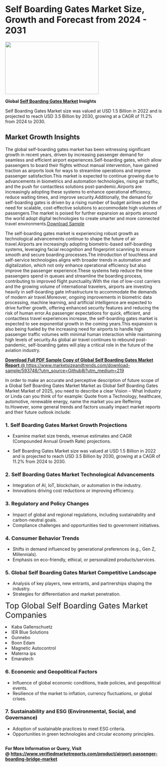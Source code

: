 <H1>Self Boarding Gates Market Size, Growth and Forecast from 2024 - 2031</H1><img class="aligncenter size-medium wp-image-584254" src="https://thirdeyenews.in/wp-content/uploads/2024/09/Global-Market-Research-300x168.jpeg" alt="" width="300" height="168" /><p><strong>Global&nbsp;<a href="https://www.marketsizeandtrends.com/download-sample/593748/?utm_source=Github8j?utm_medium=219">Self Boarding Gates Market</a> Insights</strong></p><p>Self Boarding Gates Market size was valued at USD 1.5 Billion in 2022 and is projected to reach USD 3.5 Billion by 2030, growing at a CAGR of 11.2% from 2024 to 2030.</p><p><h2>Market Growth Insights</h2> <p>The global self-boarding gates market has been witnessing significant growth in recent years, driven by increasing passenger demand for seamless and efficient airport experiences.Self-boarding gates, which allow passengers to board their flights without manual intervention, have gained traction as airports look for ways to streamline operations and improve passenger satisfaction.This market is expected to continue growing due to advancements in biometrics and automation technologies, rising air traffic, and the push for contactless solutions post-pandemic.Airports are increasingly adopting these systems to enhance operational efficiency, reduce waiting times, and improve security.Additionally, the demand for self-boarding gates is driven by a rising number of budget airlines and the need for scalable, cost-effective solutions to accommodate high volumes of passengers.The market is poised for further expansion as airports around the world adopt digital technologies to create smarter and more connected travel environments.<a href="#">Download Sample</a></p> <p>The self-boarding gates market is experiencing robust growth as technological advancements continue to shape the future of air travel.Airports are increasingly adopting biometric-based self-boarding systems, leveraging facial recognition and fingerprint scanning to ensure smooth and secure boarding processes.The introduction of touchless and self-service technologies aligns with broader trends in automation and digitalization, which not only enhance operational efficiency but also improve the passenger experience.These systems help reduce the time passengers spend in queues and streamline the boarding process, contributing to improved flight punctuality.With the rise of low-cost carriers and the growing volume of international travelers, airports are investing heavily in self-boarding gate infrastructure to accommodate the demands of modern air travel.Moreover, ongoing improvements in biometric data processing, machine learning, and artificial intelligence are expected to drive further growth, offering enhanced security features and reducing the risk of human error.As passenger expectations for quick, efficient, and contactless travel experiences increase, the self-boarding gates market is expected to see exponential growth in the coming years.This expansion is also being fueled by the increasing need for airports to handle high passenger traffic volumes with minimal human interaction while maintaining high levels of security.As global air travel continues to rebound post-pandemic, self-boarding gates will play a critical role in the future of the aviation industry.<a href="#"></p><p><span class=""><strong>Download Full PDF Sample Copy of Global Self Boarding Gates Market Report</strong> @ <a href="https://www.marketsizeandtrends.com/download-sample/593748/?utm_source=Github8j?utm_medium=219" target="_blank">https://www.marketsizeandtrends.com/download-sample/593748/?utm_source=Github8j?utm_medium=219</a></span></p><p>In order to make an accurate and perceptive description of future scope of a Global&nbsp;Self Boarding Gates Market Market as Global&nbsp;Self Boarding Gates Market Market of 2025, you need to describe a clear Vision &ndash; What Industry or Linda can you think of for example: Quote from a Technology, healthcare, automotive, renewable energy, name the market you are Reffering to.However, some general trends and factors usually impact market reports and their future outlook include:</p><h3>1.&nbsp;<strong>Self Boarding Gates Market Growth Projections</strong></h3><ul><li>Examine market size trends, revenue estimates and CAGR (Compounded Annual Growth Rate) projections.</li><li><p>Self Boarding Gates Market size was valued at USD 1.5 Billion in 2022 and is projected to reach USD 3.5 Billion by 2030, growing at a CAGR of 11.2% from 2024 to 2030.</p></li></ul><h3>2.&nbsp;<strong>Self Boarding Gates Market Technological Advancements</strong></h3><ul><li>Integration of AI, IoT, blockchain, or automation in the industry.</li><li>Innovations driving cost reductions or improving efficiency.</li></ul><h3>3.&nbsp;<strong>Regulatory and Policy Changes</strong></h3><ul><li>Impact of global and regional regulations, including sustainability and carbon-neutral goals.</li><li>Compliance challenges and opportunities tied to government initiatives.</li></ul><h3>4.&nbsp;<strong>Consumer Behavior Trends</strong></h3><ul><li>Shifts in demand influenced by generational preferences (e.g., Gen Z, Millennials).</li><li>Emphasis on eco-friendly, ethical, or personalized products/services.</li></ul><h3>5.&nbsp;<strong>Global Self Boarding Gates Market Competitive Landscape</strong></h3><ul><li>Analysis of key players, new entrants, and partnerships shaping the industry.</li><li>Strategies for differentiation and market penetration.</li></ul><p data-pm-slice="1 1 []"><span style="color: inherit; font-family: inherit; font-size: 25px;">Top Global Self Boarding Gates Market Companies</span></p><div class="" data-test-id=""><p><li>Kaba Gallenschuetz</li><li> IER Blue Solutions</li><li> Gunnebo</li><li> Boon Edam</li><li> Magnetic Autocontrol</li><li> Materna ips</li><li> Emaratech</li></p></div><h3>6.&nbsp;<strong>Economic and Geopolitical Factors</strong></h3><ul><li>Influence of global economic conditions, trade policies, and geopolitical events.</li><li>Resilience of the market to inflation, currency fluctuations, or global crises.</li></ul><h3>7.&nbsp;<strong>Sustainability and ESG (Environmental, Social, and Governance)</strong></h3><ul><li>Adoption of sustainable practices to meet ESG criteria.</li><li>Opportunities in green technologies and circular economy principles.</li></ul><h2><strong style="font-size: 14px;">For More Information or Query, Visit @&nbsp;</strong><a style="background-color: #ffffff; font-size: 14px;" href="https://www.marketsizeandtrends.com/report/self-boarding-gates-market/" target="_blank">https://www.verifiedmarketreports.com/product/airport-passenger-boarding-bridge-market</a></h2>